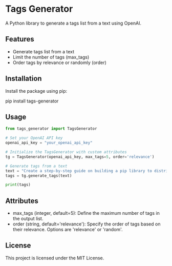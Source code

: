 # Tags Generator

A Python library to generate a tags list from a text using OpenAI.

## Features

- Generate tags list from a text
- Limit the number of tags (max_tags)
- Order tags by relevance or randomly (order)

## Installation

Install the package using pip:

pip install tags-generator


## Usage

```python
from tags_generator import TagsGenerator

# Set your OpenAI API key
openai_api_key = "your_openai_api_key"

# Initialize the TagsGenerator with custom attributes
tg = TagsGenerator(openai_api_key, max_tags=5, order='relevance')

# Generate tags from a text
text = "Create a step-by-step guide on building a pip library to distribution the library."
tags = tg.generate_tags(text)

print(tags)
```


## Attributes
- max_tags (integer, default=5): Define the maximum number of tags in the output list.
- order (string, default='relevance'): Specify the order of tags based on their relevance. Options are 'relevance' or 'random'.

## License

This project is licensed under the MIT License.
